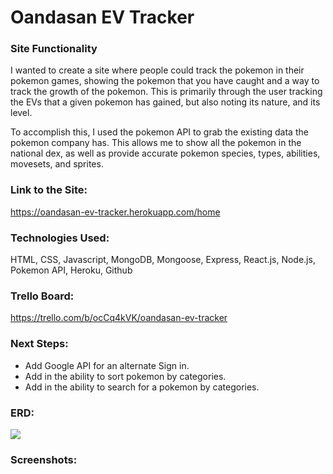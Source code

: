 # Oandasan EV Tracker

### Site Functionality
I wanted to create a site where people could track the pokemon in their pokemon games, showing the pokemon that you have caught and a way to track the growth of the pokemon. This is primarily through the user tracking the EVs that a given pokemon has gained, but also noting its nature, and its level.

To accomplish this, I used the pokemon API to grab the existing data the pokemon company has. This allows me to  show all the pokemon in the national dex, as well as provide accurate pokemon species, types, abilities, movesets, and sprites.
### Link to the Site:
https://oandasan-ev-tracker.herokuapp.com/home

### Technologies Used:
HTML, CSS, Javascript, MongoDB, Mongoose, Express, React.js, Node.js, Pokemon API, Heroku, Github

### Trello Board:
https://trello.com/b/ocCq4kVK/oandasan-ev-tracker

### Next Steps:
<ul>
    <li>Add Google API for an alternate Sign in.</li>
    <li>Add in the ability to sort pokemon by categories.</li>
    <li>Add in the ability to search for a pokemon by categories.</li>
</ul>

### ERD:
<td> <img src="https://i.imgur.com/9abTOJO.png" width:"450"> </td>

### Screenshots: